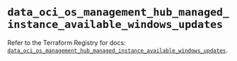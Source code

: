 # `data_oci_os_management_hub_managed_instance_available_windows_updates`

Refer to the Terraform Registry for docs: [`data_oci_os_management_hub_managed_instance_available_windows_updates`](https://registry.terraform.io/providers/oracle/oci/6.18.0/docs/data-sources/os_management_hub_managed_instance_available_windows_updates).
